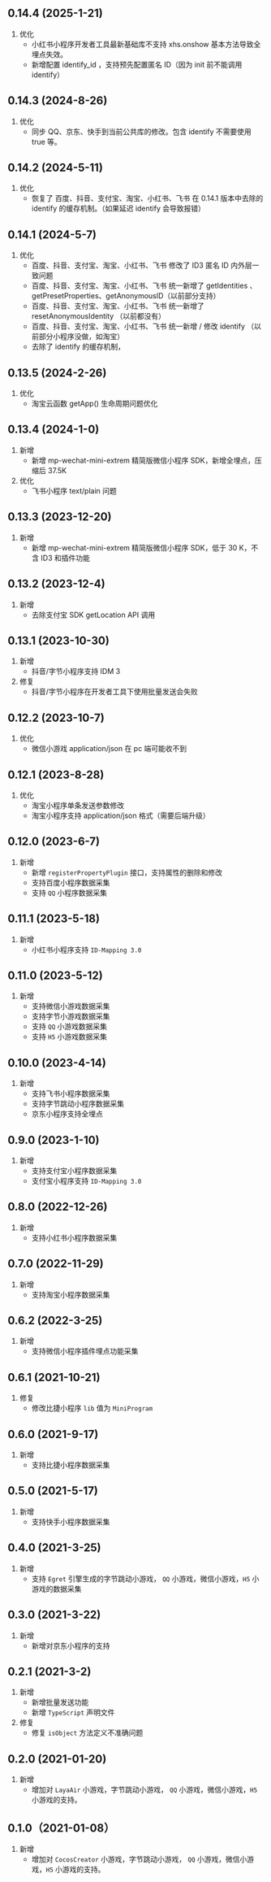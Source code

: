 ## 0.14.4 (2025-1-21)
1. 优化
    - 小红书小程序开发者工具最新基础库不支持 xhs.onshow 基本方法导致全埋点失效。
    - 新增配置 identify_id ，支持预先配置匿名 ID（因为 init 前不能调用 identify）

## 0.14.3 (2024-8-26)
1. 优化
    - 同步 QQ、京东、快手到当前公共库的修改。包含 identify 不需要使用 true 等。

## 0.14.2 (2024-5-11)
1. 优化
    - 恢复了 百度、抖音、支付宝、淘宝、小红书、飞书 在 0.14.1 版本中去除的 identify 的缓存机制。（如果延迟 identify 会导致报错）

## 0.14.1 (2024-5-7)
1. 优化
    - 百度、抖音、支付宝、淘宝、小红书、飞书 修改了 ID3 匿名 ID 内外层一致问题
    - 百度、抖音、支付宝、淘宝、小红书、飞书 统一新增了 getIdentities 、getPresetProperties、getAnonymousID（以前部分支持）
    - 百度、抖音、支付宝、淘宝、小红书、飞书 统一新增了 resetAnonymousIdentity （以前都没有）
    - 百度、抖音、支付宝、淘宝、小红书、飞书 统一新增 / 修改  identify （以前部分小程序没做，如淘宝）
    - 去除了 identify 的缓存机制，

## 0.13.5 (2024-2-26)
1. 优化
    - 淘宝云函数 getApp() 生命周期问题优化

## 0.13.4 (2024-1-0)
1. 新增
    - 新增 mp-wechat-mini-extrem 精简版微信小程序 SDK，新增全埋点，压缩后 37.5K
2. 优化
    - 飞书小程序 text/plain 问题

## 0.13.3 (2023-12-20)
1. 新增
    - 新增 mp-wechat-mini-extrem 精简版微信小程序 SDK，低于 30 K，不含 ID3 和插件功能

## 0.13.2 (2023-12-4)
1. 新增
    - 去除支付宝 SDK getLocation API 调用
  
## 0.13.1 (2023-10-30)
1. 新增
    - 抖音/字节小程序支持 IDM 3
2. 修复    
    - 抖音/字节小程序在开发者工具下使用批量发送会失败

## 0.12.2 (2023-10-7)
1. 优化
    - 微信小游戏 application/json 在 pc 端可能收不到

## 0.12.1 (2023-8-28)
1. 优化
    - 淘宝小程序单条发送参数修改
    - 淘宝小程序支持 application/json 格式（需要后端升级）

## 0.12.0 (2023-6-7)
1. 新增
    - 新增 `registerPropertyPlugin` 接口，支持属性的删除和修改
    - 支持百度小程序数据采集
    - 支持 `QQ` 小程序数据采集

## 0.11.1 (2023-5-18)
1. 新增
    - 小红书小程序支持 `ID-Mapping 3.0`

## 0.11.0 (2023-5-12)
1. 新增
    - 支持微信小游戏数据采集
    - 支持字节小游戏数据采集
    - 支持 `QQ` 小游戏数据采集
    - 支持 `H5` 小游戏数据采集

## 0.10.0 (2023-4-14)
1. 新增
    - 支持飞书小程序数据采集
    - 支持字节跳动小程序数据采集
    - 京东小程序支持全埋点

## 0.9.0 (2023-1-10)
1. 新增
    - 支持支付宝小程序数据采集
    - 支付宝小程序支持 `ID-Mapping 3.0`

## 0.8.0 (2022-12-26)
1. 新增
    - 支持小红书小程序数据采集

## 0.7.0 (2022-11-29)
1. 新增
    - 支持淘宝小程序数据采集

## 0.6.2 (2022-3-25)
1. 新增
    - 支持微信小程序插件埋点功能采集

## 0.6.1 (2021-10-21)
1. 修复
    - 修改比捷小程序 `lib` 值为 `MiniProgram`

## 0.6.0 (2021-9-17)
1. 新增
    - 支持比捷小程序数据采集

## 0.5.0 (2021-5-17)
1. 新增
    - 支持快手小程序数据采集

## 0.4.0 (2021-3-25)
1. 新增
    - 支持 `Egret` 引擎生成的字节跳动小游戏， `QQ` 小游戏，微信小游戏，`H5` 小游戏的数据采集

## 0.3.0 (2021-3-22)
1. 新增
    - 新增对京东小程序的支持

## 0.2.1 (2021-3-2)
1. 新增
    - 新增批量发送功能
    - 新增 `TypeScript` 声明文件
2. 修复
    - 修复 `isObject` 方法定义不准确问题

## 0.2.0 (2021-01-20)
1. 新增
    - 增加对 `LayaAir` 小游戏，字节跳动小游戏， `QQ` 小游戏，微信小游戏，`H5` 小游戏的支持。

## 0.1.0（2021-01-08）
1. 新增
    - 增加对 `CocosCreator` 小游戏，字节跳动小游戏， `QQ` 小游戏，微信小游戏，`H5` 小游戏的支持。
